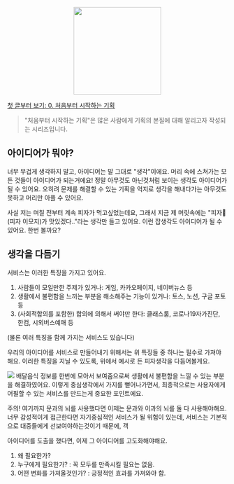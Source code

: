 
<p align="center"><img src="https://i.imgur.com/wUFdbUb.png" width="200px"></p>

[첫 글부터 보기: 0. 처음부터 시작하는 기획](../)
> "처음부터 시작하는 기획"은  많은 사람에게 기획의 본질에 대해 알리고자 작성되는 시리즈입니다. 

## 아이디어가 뭐야?
너무 무겁게 생각하지 말고, 아이디어는 말 그대로 "생각"이에요. 머리 속에 스쳐가는 모든 것들이 아이디어가 되는거에요! 정말 아무것도 아닌것처럼 보이는 생각도 아이디어가 될 수 있어요. 오히려 문제를 해결할 수 있는 기획을 억지로 생각을 해내다가는 아무것도 못하고 머리만 아플 수 있어요.

사실 저는 며칠 전부터 계속 피자가 먹고싶었는데요, 그래서 지금 제 머릿속에는 "피자🍕(피자 이모지)가 맛있겠다.."라는 생각만 들고 있어요. 이런 잡생각도 아이디어가 될 수 있어요. 한번 볼까요?

## 생각을 다듬기
서비스는 이러한 특징을 가지고 있어요.
1. 사람들이 모일만한 주제가 있거나: 게임, 카카오페이지, 네이버뉴스 등
2. 생활에서 불편함을 느끼는 부분을 해소해주는 기능이 있거나: 토스, 노션, 구글 포토 등
3. (사회적합의를 포함한) 합의에 의해서 써야만 한다: 클래스룸, 코로나19자가진단, 한컴, 시외버스예매 등

(물론 여러 특징을 함께 가지는 서비스도 있습니다)

우리의 아이디어를 서비스로 만들어내기 위해서는 위 특징들 중 하나는 필수로 가져야 해요. 이러한 특징을 지닐 수 있도록, 위에서 예시로 든 피자생각을 다듬어볼게요.

![](https://i.imgur.com/8egn6gY.png)
배달음식 정보를 한번에 모아서 보여줌으로써 생활에서 불편함을 느낄 수 있는 부분을 해결하였어요. 이렇게 중심생각에서 가지를 뻗어나가면서, 최종적으로는 사용자에게 어필할 수 있는 서비스를 만드는게 중요한 포인트에요.

주의! 여기까지 문과의 뇌를 사용했다면 이제는 문과와 이과의 뇌를 둘 다 사용해야해요. 너무 감성적이게 접근한다면 자기중심적인 서비스가 될 위험이 있는데, 서비스는 기본적으로 대중들에게 선보여야하는것이기 때문에, 객

아이디어를 도출을 했다면, 이제 그 아이디어를 고도화해야해요.

1. 왜 필요한가?
2. 누구에게 필요한가? : 꼭 모두를 만족시킬 필요는 없음.  
3. 어떤 변화를 가져올것인가? : 긍정적인 효과를 가져와야 함.
<!--stackedit_data:
eyJoaXN0b3J5IjpbMTE0NDI2NzQwNCwtMTc5NjM5MTcxNCwxOT
g1NjczMjA4LC0xNDEwMDc5MTY3LDE0NDg1MDAxODEsLTE1MjU1
MTk0MTksMTgwNjU1Njc4MSw0NzMxNjQzMzRdfQ==
-->